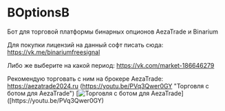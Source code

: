 # BOptionsB
Бот для торговой платформы бинарных опционов AezaTrade и Binarium

Для покупки лицензий на данный софт писать сюда: https://vk.me/binariumfreesignal

Либо же выберите на какой период: https://vk.com/market-186646279

Рекомендую торговать с ним на брокере AezaTrade: https://aezatrade2024.ru
(https://youtu.be/PVq3Qwer0GY "Торговля с ботом для AezaTrade")
[![Торговля с ботом для AezaTrade]([https://img.youtube.com/vi/VID/0.jpg](https://i9.ytimg.com/vi/PVq3Qwer0GY/mqdefault.jpg?v=657dfd62&sqp=COj-96sG&rs=AOn4CLCWQ3Z-z4FfeEunpf27NlVmE6pYUg)https://i9.ytimg.com/vi/PVq3Qwer0GY/mqdefault.jpg?v=657dfd62&sqp=COj-96sG&rs=AOn4CLCWQ3Z-z4FfeEunpf27NlVmE6pYUg)]([https://youtu.be/PVq3Qwer0GY)
